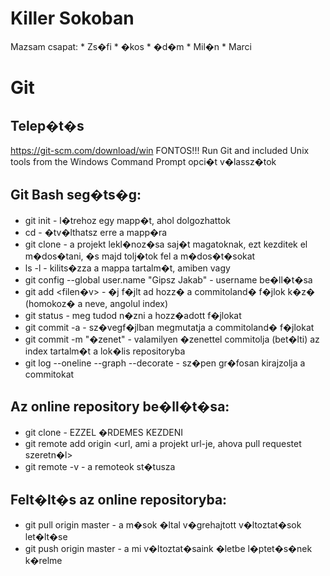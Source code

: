 # Killer Sokoban
Mazsam csapat:
	* Zs�fi
	* �kos
	* �d�m
	* Mil�n
	* Marci


# Git
## Telep�t�s
https://git-scm.com/download/win
FONTOS!!! 
Run Git and included Unix tools from the Windows Command Prompt opci�t v�lassz�tok

## Git Bash seg�ts�g:
* git init <directory> - l�trehoz egy mapp�t, ahol dolgozhattok
* cd <directory> - �tv�lthatsz erre a mapp�ra
* git clone <url> - a projekt lekl�noz�sa saj�t magatoknak, ezt kezditek el m�dos�tani, �s majd tolj�tok fel a m�dos�t�sokat
* ls -l - kilits�zza a mappa tartalm�t, amiben vagy
* git config --global user.name "Gipsz Jakab" - username be�ll�t�sa
* git add <filen�v> - �j f�jlt ad hozz� a commitoland� f�jlok k�z� (homokoz� a neve, angolul index)
* git status - meg tudod n�zni a hozz�adott f�jlokat
* git commit -a - sz�vegf�jlban megmutatja a commitoland� f�jlokat
* git commit -m "�zenet" - valamilyen �zenettel commitolja (bet�lti) az index tartalm�t a lok�lis repositoryba
* git log --oneline --graph --decorate - sz�pen gr�fosan kirajzolja a commitokat

## Az online repository be�ll�t�sa:
* git clone <url> - EZZEL �RDEMES KEZDENI
* git remote add origin <url, ami a projekt url-je, ahova pull requestet szeretn�l> 
* git remote -v - a remoteok st�tusza

## Felt�lt�s az online repositoryba:
* git pull origin master - a m�sok �ltal v�grehajtott v�ltoztat�sok let�lt�se
* git push origin master - a mi v�ltoztat�saink �letbe l�ptet�s�nek k�relme



